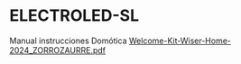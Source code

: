 # ELECTROLED-SL
Manual instrucciones Domótica
[Welcome-Kit-Wiser-Home-2024_ZORROZAURRE.pdf](https://github.com/user-attachments/files/18474718/Welcome-Kit-Wiser-Home-2024_ZORROZAURRE.pdf)
